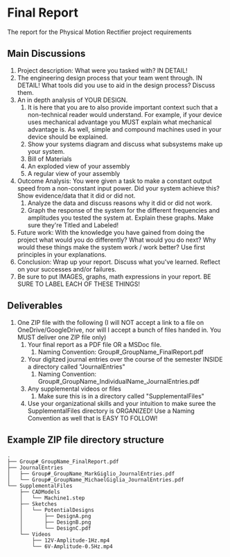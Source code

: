 # Final Report

The report for the Physical Motion Rectifier project requirements

## Main Discussions

1. Project description: What were you tasked with? IN DETAIL!
2. The engineering design process that your team went through. IN DETAIL! What tools did you use to aid in the design process? Discuss them.
3. An in depth analysis of YOUR DESIGN. 
    1. It is here that you are to also provide important context such that a non-technical reader would understand. For example, if your device uses mechanical advantage you MUST explain what mechanical advantage is. As well, simple and compound machines used in your device should be explained.
    2. Show your systems diagram and discuss what subsystems make up your system.
    3. Bill of Materials
    4. An exploded view of your assembly
    5. A regular view of your assembly
4. Outcome Analysis: You were given a task to make a constant output speed from a non-constant input power. Did your system achieve this? Show evidence/data that it did or did not. 
    1. Analyze the data and discuss reasons why it did or did not work.
    2. Graph the response of the system for the different frequencies and amplitudes you tested the system at. Explain these graphs. Make sure they're Titled and Labeled!
5. Future work: With the knowledge you have gained from doing the project what would you do differently? What would you do next? Why would these things make the system work / work better? Use first principles in your explanations.
6. Conclusion: Wrap up your report. Discuss what you've learned. Reflect on your successes and/or failures.
7. Be sure to put IMAGES, graphs, math expressions in your report. BE SURE TO LABEL EACH OF THESE THINGS!

## Deliverables

1. One ZIP file with the following (I will NOT accept a link to a file on OneDrive/GoogleDrive, nor will I accept a bunch of files handed in. You MUST deliver one ZIP file only)
    1. Your final report as a PDF file OR a MSDoc file.
        1. Naming Convention: Group#_GroupName_FinalReport.pdf
    2. Your digitzed journal entries over the course of the semester INSIDE a directory called "JournalEntries"
        1. Naming Convention: Group#_GroupName_IndividualName_JournalEntries.pdf
    3. Any supplemental videos or files
        1. Make sure this is in a directory called "SupplementalFiles"
    4. Use your organizational skills and your intuition to make suree the SupplementalFiles directory is ORGANIZED! Use a Naming Convention as well that is EASY TO FOLLOW!  
    
## Example ZIP file directory structure

```
.
├── Group#_GroupName_FinalReport.pdf
├── JournalEntries
│   ├── Group#_GroupName_MarkGiglio_JournalEntries.pdf
│   └── Group#_GroupName_MichaelGiglia_JournalEntries.pdf
└── SupplementalFiles
    ├── CADModels
    │   └── Machine1.step
    ├── Sketches
    │   └── PotentialDesigns
    │       ├── DesignA.png
    │       ├── DesignB.png
    │       └── DesignC.pdf
    └── Videos
        ├── 12V-Amplitude-1Hz.mp4
        └── 6V-Amplitude-0.5Hz.mp4
```